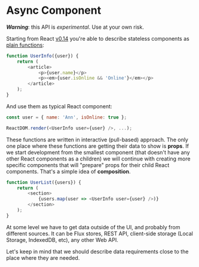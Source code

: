 # Async Component

***Warning***: this API is *experimental*. Use at your own risk.

Starting from React [v0.14](http://facebook.github.io/react/blog/2015/10/07/react-v0.14.html) you're able to describe stateless components as [plain functions](http://facebook.github.io/react/blog/2015/10/07/react-v0.14.html#stateless-functional-components):

```javascript
function UserInfo({user}) {
	return (
		<article>
			<p>{user.name}</p>
			<p><em>{user.isOnline && 'Online'}</em></p>
		</article>
	);
}
```

And use them as typical React component:

```javascript
const user = { name: 'Ann', isOnline: true };

ReactDOM.render(<UserInfo user={user} />, ...);
```

These functions are written in interactive (pull-based) approach. The only one place where these functions are getting their data to show is **props**. If we start development from the smallest component (that doesn't have any other React components as a children) we will continue with creating more specific components that will "prepare" props for their child React components. That's a simple idea of **composition**.

```javascript
function UserList({users}) {
	return (
		<section>
			{users.map(user => <UserInfo user={user} />)}
		</section>
	);
}
```

At some level we have to get data outside of the UI, and probably from different sources. It can be Flux stores, REST API, client-side storage (Local Storage, IndexedDB, etc), any other Web API.

Let's keep in mind that we should describe data requirements close to the place where they are needed.
